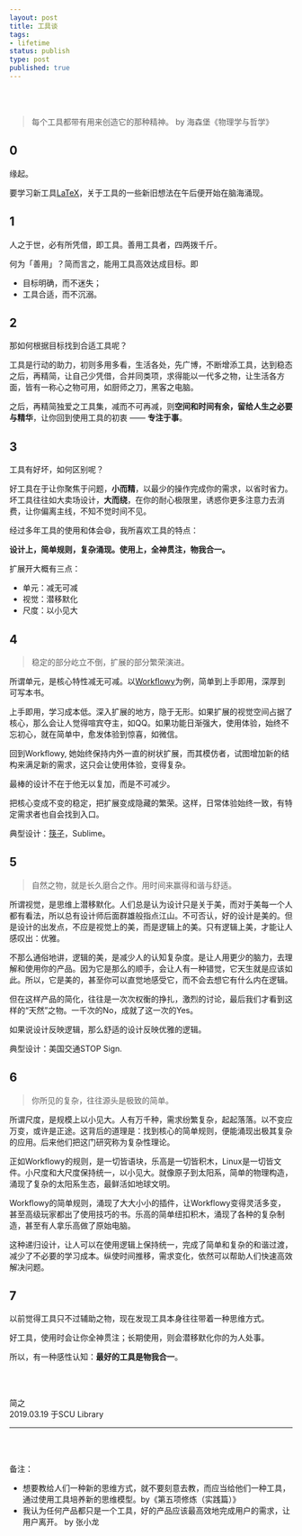 ```yaml
--- 
layout: post
title: 工具谈
tags: 
- lifetime
status: publish
type: post
published: true
---
```


<br>
<br>


> 每个工具都带有用来创造它的那种精神。 by 海森堡《物理学与哲学》
	
## 0

缘起。

要学习新工具[LaTeX](https://www.wikiwand.com/en/LaTeX)，关于工具的一些新旧想法在午后便开始在脑海涌现。	
	
## 1

	
人之于世，必有所凭借，即工具。善用工具者，四两拨千斤。
	
何为「善用」？简而言之，能用工具高效达成目标。即
	
- 目标明确，而不迷失；
- 工具合适，而不沉溺。
	
## 2 

那如何根据目标找到合适工具呢？
	
工具是行动的助力，初则多用多看，生活各处，先广博，不断增添工具，达到稳态之后，再精简，让自己少凭借，合并同类项，求得能以一代多之物，让生活各方面，皆有一称心之物可用，如厨师之刀，黑客之电脑。

之后，再精简独爱之工具集，减而不可再减，则**空间和时间有余，留给人生之必要与精华**，让你回到使用工具的初衷 —— **专注于事**。
	
## 3

	
工具有好坏，如何区别呢？
	
好工具在于让你聚焦于问题，**小而精**，以最少的操作完成你的需求，以省时省力。坏工具往往如大卖场设计，**大而绕**，在你的耐心极限里，诱惑你更多注意力去消费，让你偏离主线，不知不觉时间不见。
	
经过多年工具的使用和体会😄，我所喜欢工具的特点：
	
**设计上，简单规则，复杂涌现。使用上，全神贯注，物我合一。**
		
扩展开大概有三点：
	
- 单元：减无可减
- 视觉：潜移默化
- 尺度：以小见大
	
## 4 
	
> 稳定的部分屹立不倒，扩展的部分繁荣演进。 
	
所谓单元，是核心特性减无可减。以[Workflowy](https://workflowy.com/demo/embed/)为例，简单到上手即用，深厚到可写本书。
	
上手即用，学习成本低。深入扩展的地方，隐于无形。如果扩展的视觉空间占据了核心，那么会让人觉得喧宾夺主，如QQ。如果功能日渐强大，使用体验，始终不忘初心，就在简单中，愈发体验到惊喜，如微信。
	
回到Workflowy, 她始终保持内外一直的树状扩展，而其模仿者，试图增加新的结构来满足新的需求，这只会让使用体验，变得复杂。
	
最棒的设计不在于他无以复加，而是不可减少。
	
把核心变成不变的稳定，把扩展变成隐藏的繁荣。这样，日常体验始终一致，有特定需求者也自会找到入口。
	
典型设计：[筷子](https://zine.la/article/4b5444b8524c11e6be5052540d79d783/)，Sublime。
	
## 5
	
> 自然之物，就是长久磨合之作。用时间来赢得和谐与舒适。
	
所谓视觉，是思维上潜移默化。人们总是认为设计只是关于美，而对于美每一个人都有看法，所以总有设计师后面群雄般指点江山。不可否认，好的设计是美的。但是设计的出发点，不应是视觉上的美，而是逻辑上的美。只有逻辑上美，才能让人感叹出：优雅。
	
不那么通俗地讲，逻辑的美，是减少人的认知复杂度。是让人用更少的脑力，去理解和使用你的产品。因为它是那么的顺手，会让人有一种错觉，它天生就是应该如此。所以，它是美的，甚至你可以直觉地感受它，而不会去想它有什么内在逻辑。
	
但在这样产品的简化，往往是一次次权衡的挣扎，激烈的讨论，最后我们才看到这样的“天然”之物。一千次的No，成就了这一次的Yes。
	
如果说设计反映逻辑，那么舒适的设计反映优雅的逻辑。
	
典型设计：美国交通STOP Sign.
	
## 6 

> 你所见的复杂，往往源头是极致的简单。
	
所谓尺度，是规模上以小见大。人有万千种，需求纷繁复杂，起起落落。以不变应万变，或许是正途。这背后的道理是：找到核心的简单规则，便能涌现出极其复杂的应用。后来他们把这门研究称为复杂性理论。
	
正如Workflowy的规则，是一切皆语块，乐高是一切皆积木，Linux是一切皆文件。小尺度和大尺度保持统一，以小见大。就像原子到太阳系，简单的物理构造，涌现了复杂的太阳系生态，最鲜活如地球文明。
	
Workflowy的简单规则，涌现了大大小小的插件，让Workflowy变得灵活多变，甚至高级玩家都出了使用技巧的书。乐高的简单纽扣积木，涌现了各种的复杂制造，甚至有人拿乐高做了原始电脑。
	
这种递归设计，让人可以在使用逻辑上保持统一，完成了简单和复杂的和谐过渡，减少了不必要的学习成本。纵使时间推移，需求变化，依然可以帮助人们快速高效解决问题。
	
## 7 

	
以前觉得工具只不过辅助之物，现在发现工具本身往往带着一种思维方式。
	
好工具，使用时会让你全神贯注；长期使用，则会潜移默化你的为人处事。
	
所以，有一种感性认知：**最好的工具是物我合一**。
	


<br>
<br>

简之           
2019.03.19 于SCU Library<br>




--- 

<br>
<br>

备注：

- 想要教给人们一种新的思维方式，就不要刻意去教，而应当给他们一种工具，通过使用工具培养新的思维模型。by《第五项修炼（实践篇）》
- 我认为任何产品都只是一个工具，好的产品应该最高效地完成用户的需求，让用户离开。 by 张小龙





